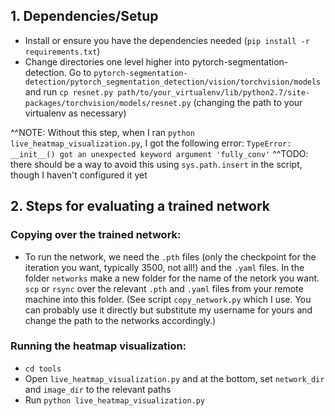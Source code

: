 ## 1. Dependencies/Setup
* Install or ensure you have the dependencies needed (```pip install -r requirements.txt```)
* Change directories one level higher into pytorch-segmentation-detection. Go to ```pytorch-segmentation-detection/pytorch_segmentation_detection/vision/torchvision/models``` and run ```cp resnet.py path/to/your_virtualenv/lib/python2.7/site-packages/torchvision/models/resnet.py``` (changing the path to your virtualenv as necessary)

^^NOTE: Without this step, when I ran ```python live_heatmap_visualization.py```, I got the following error: ```TypeError: __init__() got an unexpected keyword argument 'fully_conv'```
^^TODO: there should be a way to avoid this using ```sys.path.insert``` in the script, though I haven't configured it yet

## 2. Steps for evaluating a trained network
### Copying over the trained network:
* To run the network, we need the ```.pth``` files (only the checkpoint for the iteration you want, typically 3500, not all!) and the ```.yaml``` files. In the folder ```networks``` make a new folder for the name of the netork you want. ```scp``` or ```rsync``` over the relevant ```.pth``` and ```.yaml``` files from your remote machine into this folder. (See script ```copy_network.py``` which I use. You can probably use it directly but substitute my username for yours and change the path to the networks accordingly.)
### Running the heatmap visualization:
* ```cd tools```
* Open ```live_heatmap_visualization.py``` and at the bottom, set ```network_dir``` and ```image_dir``` to the relevant paths
* Run ```python live_heatmap_visualization.py```
